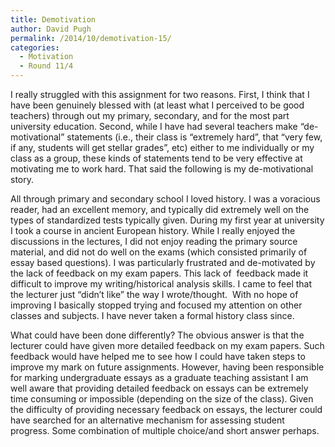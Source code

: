 ```yaml
---
title: Demotivation
author: David Pugh
permalink: /2014/10/demotivation-15/
categories:
  - Motivation
  - Round 11/4
---
```

I really struggled with this assignment for two reasons. First, I think that I have been genuinely blessed with (at least what I perceived to be good teachers) through out my primary, secondary, and for the most part university education. Second, while I have had several teachers make &#8220;de-motivational&#8221; statements (i.e., their class is &#8220;extremely hard&#8221;, that &#8220;very few, if any, students will get stellar grades&#8221;, etc) either to me individually or my class as a group, these kinds of statements tend to be very effective at motivating me to work hard. That said the following is my de-motivational story.

All through primary and secondary school I loved history. I was a voracious reader, had an excellent memory, and typically did extremely well on the types of standardized tests typically given. During my first year at university I took a course in ancient European history. While I really enjoyed the discussions in the lectures, I did not enjoy reading the primary source material, and did not do well on the exams (which consisted primarily of essay based questions). I was particularly frustrated and de-motivated by the lack of feedback on my exam papers. This lack of  feedback made it difficult to improve my writing/historical analysis skills. I came to feel that the lecturer just &#8220;didn&#8217;t like&#8221; the way I wrote/thought.  With no hope of improving I basically stopped trying and focused my attention on other classes and subjects. I have never taken a formal history class since.

What could have been done differently? The obvious answer is that the lecturer could have given more detailed feedback on my exam papers. Such feedback would have helped me to see how I could have taken steps to improve my mark on future assignments. However, having been responsible for marking undergraduate essays as a graduate teaching assistant I am well aware that providing detailed feedback on essays can be extremely time consuming or impossible (depending on the size of the class). Given the difficulty of providing necessary feedback on essays, the lecturer could have searched for an alternative mechanism for assessing student progress. Some combination of multiple choice/and short answer perhaps.

&nbsp;

&nbsp;
